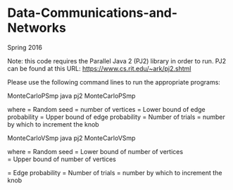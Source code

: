 # Data-Communications-and-Networks
Spring 2016

Note: this code requires the Parallel Java 2 (PJ2) library in order to run. 
PJ2 can be found at this URL: https://www.cs.rit.edu/~ark/pj2.shtml

Please use the following command lines to run the appropriate programs:

MonteCarloPSmp
    java pj2 MonteCarloPSmp <seed> <V> <lowerP> <upperP> <T> <increment>
   
where
<seed> = Random seed
<V> = number of vertices 
<lowerP> = Lower bound of edge probability
<upperP> = Upper bound of edge probability
<T> = Number of trials
<increment> = number by which to increment the knob


    
MonteCarloVSmp
    java pj2 MonteCarloVSmp <seed> <lowerV> <upperV> <p> <T> <increment>
     
where 
<seed> = Random seed
<lowerV> = Lower bound of number of vertices  
<upperV> = Upper bound of number of vertices
<p> = Edge probability
<T> = Number of trials
<increment> = number by which to increment the knob
